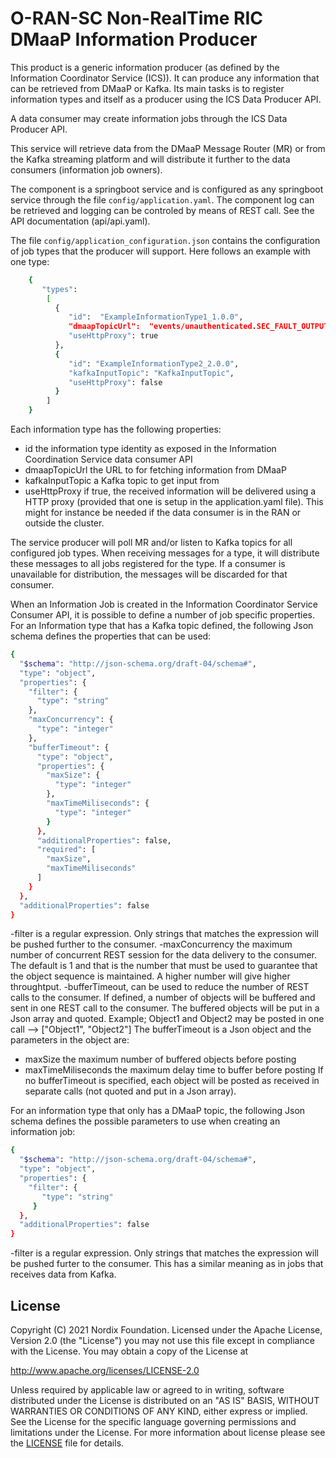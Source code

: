# O-RAN-SC Non-RealTime RIC DMaaP Information Producer
This product is a generic information producer (as defined by the Information Coordinator Service (ICS)). It can produce any information that can be retrieved from DMaaP or Kafka. Its main tasks is to register information types and itself as a producer using the ICS Data Producer API.

A data consumer may create information jobs through the ICS Data Producer API.

This service will retrieve data from the DMaaP Message Router (MR) or from the Kafka streaming platform and will distribute it further to the data consumers (information job owners).

The component is a springboot service and is configured as any springboot service through the file `config/application.yaml`. The component log can be retrieved and logging can be controled by means of REST call. See the API documentation (api/api.yaml).

The file `config/application_configuration.json` contains the configuration of job types that the producer will support. Here follows an example with one type:

```sh
    {
       "types":
        [
          {
             "id":  "ExampleInformationType1_1.0.0",
             "dmaapTopicUrl":  "events/unauthenticated.SEC_FAULT_OUTPUT/dmaapmediatorproducer/STD-Fault-Messages_1.0.0",
             "useHttpProxy": true
          },
          {
             "id": "ExampleInformationType2_2.0.0",
             "kafkaInputTopic": "KafkaInputTopic",
             "useHttpProxy": false
          }
        ]
    }
```

Each information type has the following properties:
 - id the information type identity as exposed in the Information Coordination Service data consumer API
 - dmaapTopicUrl the URL to for fetching information from  DMaaP
 - kafkaInputTopic a Kafka topic to get input from
 - useHttpProxy if true, the received information will be delivered using a HTTP proxy (provided that one is setup in the application.yaml file). This might for instance be needed if the data consumer is in the RAN or outside the cluster.

The service producer will poll MR and/or listen to Kafka topics for all configured job types. When receiving messages for a type, it will distribute these messages to all jobs registered for the type. If a consumer is unavailable for distribution, the messages will be discarded for that consumer.

When an Information Job is created in the Information Coordinator Service Consumer API, it is possible to define a number of job specific properties. For an Information type that has a Kafka topic defined, the following Json schema defines the properties that can be used:


```sh
{
  "$schema": "http://json-schema.org/draft-04/schema#",
  "type": "object",
  "properties": {
    "filter": {
      "type": "string"
    },
    "maxConcurrency": {
      "type": "integer"
    },
    "bufferTimeout": {
      "type": "object",
      "properties": {
        "maxSize": {
          "type": "integer"
        },
        "maxTimeMiliseconds": {
          "type": "integer"
        }
      },
      "additionalProperties": false,
      "required": [
        "maxSize",
        "maxTimeMiliseconds"
      ]
    }
  },
  "additionalProperties": false
}
```
-filter is a regular expression. Only strings that matches the expression will be pushed further to the consumer.
-maxConcurrency the maximum number of concurrent REST session for the data delivery to the consumer.
 The default is 1 and that is the number that must be used to guarantee that the object sequence is maintained.
 A higher number will give higher throughtput.
-bufferTimeout, can be used to reduce the number of REST calls to the consumer. If defined, a number of objects will be
 buffered and sent in one REST call to the consumer.
 The buffered objects will be put in a Json array and quoted. Example;
   Object1 and Object2 may be posted in one call -->  ["Object1", "Object2"]
 The bufferTimeout is a Json object and the parameters in the object are:
   - maxSize the maximum number of buffered objects before posting
   - maxTimeMiliseconds the maximum delay time to buffer before posting
 If no bufferTimeout is specified, each object will be posted as received in separate calls (not quoted and put in a Json array).


For an information type that only has a DMaaP topic, the following Json schema defines the possible parameters to use when creating an information job:

```sh
{
  "$schema": "http://json-schema.org/draft-04/schema#",
  "type": "object",
  "properties": {
    "filter": {
       "type": "string"
     }
  },
  "additionalProperties": false
}
```
-filter is a regular expression. Only strings that matches the expression will be pushed furter to the consumer. This
 has a similar meaning as in jobs that receives data from Kafka.

## License

Copyright (C) 2021 Nordix Foundation. Licensed under the Apache License, Version 2.0 (the "License") you may not use this file except in compliance with the License. You may obtain a copy of the License at

http://www.apache.org/licenses/LICENSE-2.0

Unless required by applicable law or agreed to in writing, software distributed under the License is distributed on an "AS IS" BASIS, WITHOUT WARRANTIES OR CONDITIONS OF ANY KIND, either express or implied. See the License for the specific language governing permissions and limitations under the License.
For more information about license please see the [LICENSE](LICENSE.txt) file for details.
